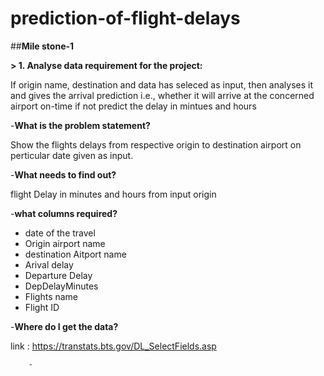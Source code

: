 # prediction-of-flight-delays
##**Mile stone-1**

**> 1. Analyse data requirement for the project:**

 If origin name, destination and data has seleced as input, then analyses it and gives the arrival prediction
 i.e., whether it will arrive at the concerned airport on-time if not predict the delay in mintues and hours 


-**What is the problem statement?**

Show the flights delays from respective origin to destination airport on perticular date given as input.
        
-**What needs to find out?**

flight Delay in minutes and hours from input origin
        
-**what columns required?**

 - date of the travel
 - Origin airport name
 - destination Aitport name
 - Arival delay
 - Departure Delay
 - DepDelayMinutes         
 - Flights name
 - Flight ID
  
-**Where do I get the data?**
        
link : https://transtats.bts.gov/DL_SelectFields.asp
        
        - 
        
        
